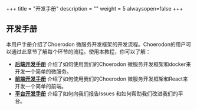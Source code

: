 +++
title = "开发手册"
description = ""
weight = 5
alwaysopen=false
+++

## 开发手册

本用户手册介绍了Choerodon 微服务开发框架的开发流程。Choerodon的用户可以通过此章节了解每个环节的流程。使用本教程，你可以了解：

- [**后端开发手册**](../development-guide/backend) 介绍了如何使用我们的Choerodon 微服务开发框架和docker来开发一个简单的微服务。
- [**前端开发手册**](../development-guide/front) 介绍了如何使用我们的Choerodon 微服务开发框架和React来开发一个简单的前端。
- [**平台开发手册**](../development-guide/platform) 介绍了如何向我们报告Issues 和如何帮助我们改进我们的平台。
